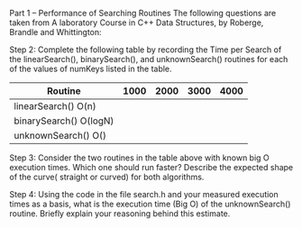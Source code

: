Part 1 – Performance of Searching Routines
The following questions are taken from A laboratory Course in C++ Data Structures, by Roberge, Brandle and Whittington:

Step 2: Complete the following table by recording the Time per Search of the linearSearch(), binarySearch(), and unknownSearch() routines for each of the values of numKeys listed in the table.

| Routine | 1000| 2000  | 3000 | 4000 | 
| ---     | ----|----   | ---  | ---  |
| linearSearch() O(n) |   |   |   |   |
| binarySearch() O(logN) |  |   |  |   |
| unknownSearch() O()|     |   |   |   |

Step 3: Consider the two routines in the table above with known big O execution times. Which one should run faster? Describe the expected shape of the curve( straight or curved) for both algorithms.


Step 4: Using the code in the file search.h and your measured execution times as a basis, what is the execution time (Big O) of the unknownSearch() routine.  Briefly explain your reasoning behind this estimate.
